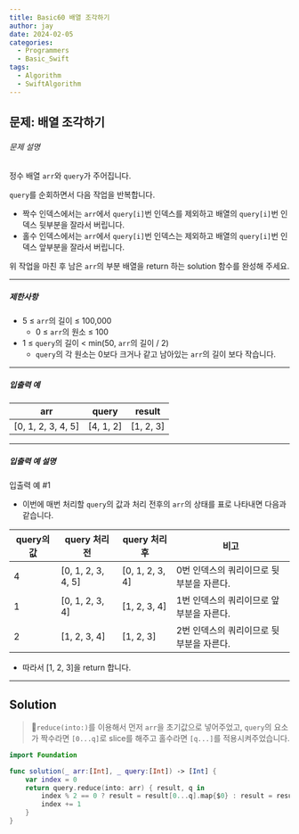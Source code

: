 ```yaml
---
title: Basic60 배열 조각하기
author: jay
date: 2024-02-05
categories:
  - Programmers
  - Basic_Swift
tags:
  - Algorithm
  - SwiftAlgorithm
---
```

## 문제: 배열 조각하기

###### 문제 설명

정수 배열 `arr`와 `query`가 주어집니다.

`query`를 순회하면서 다음 작업을 반복합니다.

- 짝수 인덱스에서는 `arr`에서 `query[i]`번 인덱스를 제외하고 배열의 `query[i]`번 인덱스 뒷부분을 잘라서 버립니다.
- 홀수 인덱스에서는 `arr`에서 `query[i]`번 인덱스는 제외하고 배열의 `query[i]`번 인덱스 앞부분을 잘라서 버립니다.

위 작업을 마친 후 남은 `arr`의 부분 배열을 return 하는 solution 함수를 완성해 주세요.

---

##### 제한사항

- 5 ≤ `arr`의 길이 ≤ 100,000
    - 0 ≤ `arr`의 원소 ≤ 100
- 1 ≤ `query`의 길이 < min(50, `arr`의 길이 / 2)
    - `query`의 각 원소는 0보다 크거나 같고 남아있는 `arr`의 길이 보다 작습니다.

---

##### 입출력 예

|arr|query|result|
|---|---|---|
|[0, 1, 2, 3, 4, 5]|[4, 1, 2]|[1, 2, 3]|

---

##### 입출력 예 설명

입출력 예 #1

- 이번에 매번 처리할 `query`의 값과 처리 전후의 `arr`의 상태를 표로 나타내면 다음과 같습니다.

|query의 값|query 처리 전|query 처리 후|비고|
|---|---|---|---|
|4|[0, 1, 2, 3, 4, 5]|[0, 1, 2, 3, 4]|0번 인덱스의 쿼리이므로 뒷부분을 자른다.|
|1|[0, 1, 2, 3, 4]|[1, 2, 3, 4]|1번 인덱스의 쿼리이므로 앞부분을 자른다.|
|2|[1, 2, 3, 4]|[1, 2, 3]|2번 인덱스의 쿼리이므로 뒷부분을 자른다.|

- 따라서 [1, 2, 3]을 return 합니다.

---

## Solution

> `reduce(into:)`를 이용해서 먼저 `arr`을 초기값으로 넣어주었고, `query`의 요소가 짝수라면 `[0...q]`로 slice를 해주고 홀수라면 `[q...]`를 적용시켜주었습니다. 

```swift
import Foundation

func solution(_ arr:[Int], _ query:[Int]) -> [Int] {
    var index = 0
    return query.reduce(into: arr) { result, q in
        index % 2 == 0 ? result = result[0...q].map{$0} : result = result[q...].map{$0}
        index += 1
    }
}
```
